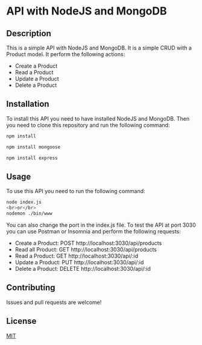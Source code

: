 # API with NodeJS and MongoDB
## Description

This is a simple API with NodeJS and MongoDB. It is a simple CRUD with a Product model. It perform the following actions:

- Create a Product
- Read a Product
- Update a Product
- Delete a Product

## Installation

To install this API you need to have installed NodeJS and MongoDB. Then you need to clone this repository and run the following command:

```bash
npm install
```
```bash
npm install mongoose
```
```bash
npm install express
```

## Usage

To use this API you need to run the following command:

```bash
node index.js 
<br>or</br>
nodemon ./bin/www
```
You can also change the port in the index.js file.
To test the API at port 3030 you can use Postman or Insomnia and perform the following requests:

- Create a Product: POST http://localhost:3030/api/products
- Read all Product: GET http://localhost:3030/api/products
- Read a Product: GET http://localhost:3030/api/:id
- Update a Product: PUT http://localhost:3030/api/:id
- Delete a Product: DELETE http://localhost:3030/api/:id

## Contributing
Issues and pull requests are welcome!

## License
[MIT](https://choosealicense.com/licenses/mit/)